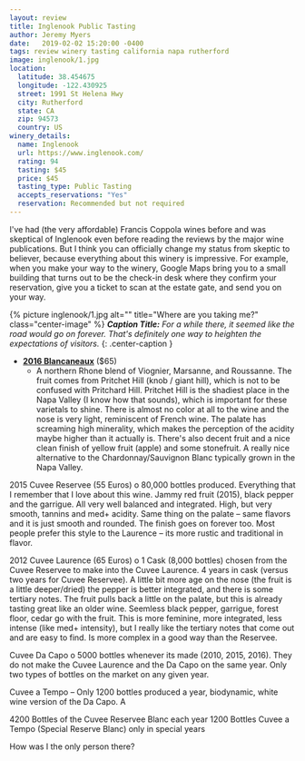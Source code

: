 ```yaml
---
layout: review
title: Inglenook Public Tasting
author: Jeremy Myers
date:   2019-02-02 15:20:00 -0400
tags: review winery tasting california napa rutherford
image: inglenook/1.jpg
location:
  latitude: 38.454675
  longitude: -122.430925
  street: 1991 St Helena Hwy
  city: Rutherford
  state: CA
  zip: 94573
  country: US
winery_details:
  name: Inglenook
  url: https://www.inglenook.com/
  rating: 94
  tasting: $45
  price: $45
  tasting_type: Public Tasting
  accepts_reservations: "Yes"
  reservation: Recommended but not required
---
```

I've had (the very affordable) Francis Coppola wines before and was skeptical of Inglenook even before reading the reviews by the major wine publications.  But I think you can officially change my status from skeptic to believer, because everything about this winery is impressive.  For example, when you make your way to the winery, Google Maps bring you to a small building that turns out to be the check-in desk where they confirm your reservation, give you a ticket to scan at the estate gate, and send you on your way.

{% picture inglenook/1.jpg alt="" title="Where are you taking me?" class="center-image" %}
***Caption Title:*** *For a while there, it seemed like the road would go on forever.  That's definitely one way to heighten the expectations of visitors.*
{: .center-caption }

* [**2016 Blancaneaux**](https://www.inglenook.com/Purchase/Details/BL16) ($65)
  * A northern Rhone blend of Viognier, Marsanne, and Roussanne.  The fruit comes from Pritchet Hill (knob / giant hill), which is not to be confused with Pritchard Hill.  Pritchet Hill is the shadiest place in the Napa Valley (I know how that sounds), which is important for these varietals to shine.  There is almost no color at all to the wine and the nose is very light, reminiscent of French wine.  The palate has screaming high minerality, which makes the perception of the acidity maybe higher than it actually is.  There's also decent fruit and a nice clean finish of yellow fruit (apple) and some stonefruit.  A really nice alternative to the Chardonnay/Sauvignon Blanc typically grown in the Napa Valley.

2015 Cuvee Reservee (55 Euros)
o	80,000 bottles produced.  Everything that I remember that I love about this wine.  Jammy red fruit (2015), black pepper and the garrigue.  All very well balanced and integrated.  High, but very smooth, tannins and med+ acidity.  Same thing on the palate – same flavors and it is just smooth and rounded.  The finish goes on forever too.  Most people prefer this style to the Laurence – its more rustic and traditional in flavor.

2012 Cuvee Laurence (65 Euros)
o	1 Cask (8,000 bottles) chosen from the Cuvee Reservee to make into the Cuvee Laurence.  4 years in cask (versus two years for Cuvee Reservee).  A little bit more age on the nose (the fruit is a little deeper/dried) the pepper is better integrated, and there is some tertiary notes.  The fruit pulls back a little on the palate, but this is already tasting great like an older wine.  Seemless black pepper, garrigue, forest floor, cedar go with the fruit.  This is more feminine, more integrated, less intense (like med+ intensity), but I really like the tertiary notes that come out and are easy to find.  Is more complex in a good way than the Reservee.  

Cuvee Da Capo
o	5000 bottles whenever its made (2010, 2015, 2016).  They do not make the Cuvee Laurence and the Da Capo on the same year.  Only two types of bottles on the market on any given year.  

Cuvee a Tempo – Only 1200 bottles produced a year, biodynamic, white wine version of the Da Capo.  A 

4200 Bottles of the Cuvee Reservee Blanc each year
1200 Bottles Cuvee a Tempo (Special Reserve Blanc) only in special years

How was I the only person there?
